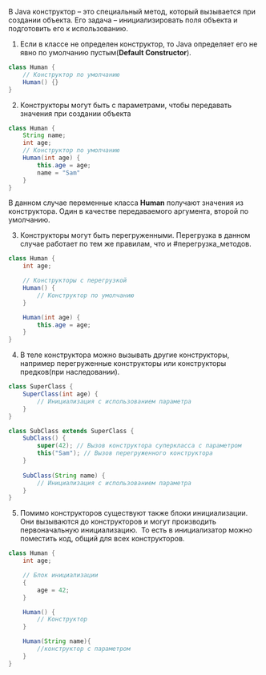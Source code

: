 В Java конструктор – это специальный метод, который вызывается при создании объекта. Его задача – инициализировать поля объекта и подготовить его к использованию.

1. Если в классе не определен конструктор, то Java определяет его не явно по умолчанию пустым(**Default Constructor**).
```java
class Human {
    // Конструктор по умолчанию
    Human() {}
}
```

2. Конструкторы могут быть с параметрами, чтобы передавать значения при создании объекта
```java
class Human {
	String name;
	int age;
    // Конструктор по умолчанию
    Human(int age) {
	    this.age = age;
	    name = "Sam"
    }
}
```
В данном случае переменные класса **Human** получают значения из конструктора. Один в качестве передаваемого аргумента, второй по умолчанию.

3. Конструкторы могут быть перегруженными. Перегрузка в данном случае работает по тем же правилам, что и #перегрузка_методов.
```java
class Human {
    int age;

    // Конструкторы с перегрузкой
    Human() {
        // Конструктор по умолчанию
    }

    Human(int age) {
        this.age = age;
    }
}
```

4. В теле конструктора можно вызывать другие конструкторы, например перегруженные конструкторы или конструкторы предков(при наследовании).
```java
class SuperClass {
    SuperClass(int age) {
        // Инициализация с использованием параметра
    }
}

class SubClass extends SuperClass {
    SubClass() {
        super(42); // Вызов конструктора суперкласса с параметром
        this("Sam"); // Вызов перегруженного конструктора
    }
	
	SubClass(String name) {
		// Инициализация с использованием параметра
	}
}
```
5. Помимо конструкторов существуют также блоки инициализации. Они вызываются до конструкторов и могут производить первоначальную инициализацию.  То есть в инициализатор можно поместить код, общий для всех конструкторов.
```java
class Human {
    int age;

    // Блок инициализации
    {
        age = 42;
    }

    Human() {
        // Конструктор
    }

	Human(String name){
		//конструктор с параметром
	}
}

```